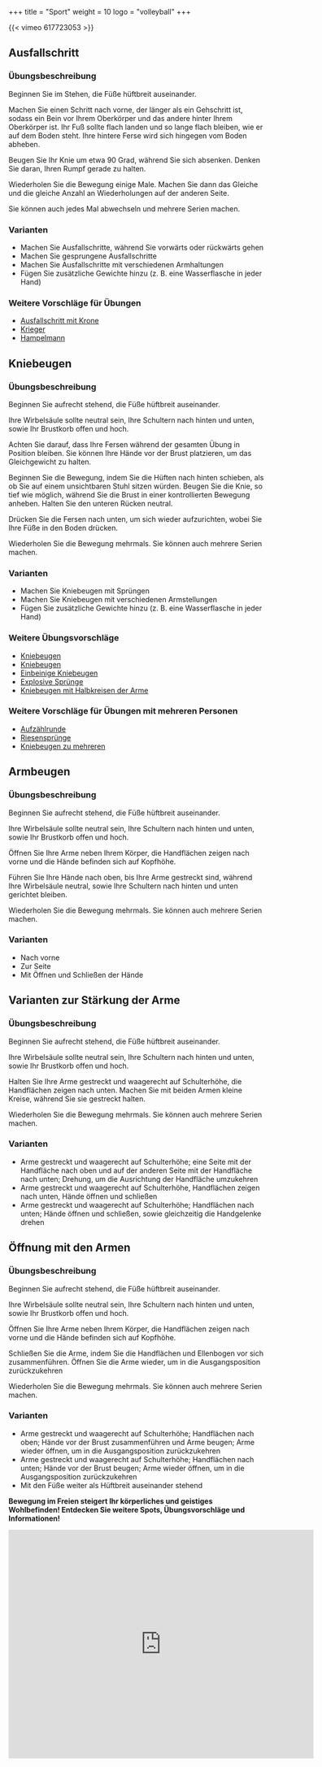 +++
title = "Sport"
weight = 10
logo = "volleyball"
+++

{{< vimeo 617723053 >}}

## Ausfallschritt

### Übungsbeschreibung

Beginnen Sie im Stehen, die Füße hüftbreit auseinander.

Machen Sie einen Schritt nach vorne, der länger als ein Gehschritt ist, sodass ein Bein vor Ihrem Oberkörper und das andere hinter Ihrem Oberkörper ist. Ihr Fuß sollte flach landen und so lange flach bleiben, wie er auf dem Boden steht. Ihre hintere Ferse wird sich hingegen vom Boden abheben.

Beugen Sie Ihr Knie um etwa 90 Grad, während Sie sich absenken. Denken Sie daran, Ihren Rumpf gerade zu halten.

Wiederholen Sie die Bewegung einige Male. Machen Sie dann das Gleiche und die gleiche Anzahl an Wiederholungen auf der anderen Seite.

Sie können auch jedes Mal abwechseln und mehrere Serien machen.

### Varianten

- Machen Sie Ausfallschritte, während Sie vorwärts oder rückwärts gehen
- Machen Sie gesprungene Ausfallschritte
- Machen Sie Ausfallschritte mit verschiedenen Armhaltungen
- Fügen Sie zusätzliche Gewichte hinzu (z. B. eine Wasserflasche in jeder Hand)

### Weitere Vorschläge für Übungen

- [Ausfallschritt mit Krone](https://www.schulebewegt.ch/de/aufgaben/fentesaveccouronne)
- [Krieger](https://www.schulebewegt.ch/de/aufgaben/Guerrier)
- [Hampelmann](https://www.schulebewegt.ch/de/aufgaben/Pantin)

## Kniebeugen

### Übungsbeschreibung

Beginnen Sie aufrecht stehend, die Füße hüftbreit auseinander.

Ihre Wirbelsäule sollte neutral sein, Ihre Schultern nach hinten und unten, sowie Ihr Brustkorb offen und hoch.

Achten Sie darauf, dass Ihre Fersen während der gesamten Übung in Position bleiben. Sie können Ihre Hände vor der Brust platzieren, um das Gleichgewicht zu halten.

Beginnen Sie die Bewegung, indem Sie die Hüften nach hinten schieben, als ob Sie auf einem unsichtbaren Stuhl sitzen würden. Beugen Sie die Knie, so tief wie möglich, während Sie die Brust in einer kontrollierten Bewegung anheben. 
Halten Sie den unteren Rücken neutral.

Drücken Sie die Fersen nach unten, um sich wieder aufzurichten, wobei Sie Ihre Füße in den Boden drücken.

Wiederholen Sie die Bewegung mehrmals. Sie können auch mehrere Serien machen.

### Varianten

- Machen Sie Kniebeugen mit Sprüngen
- Machen Sie Kniebeugen mit verschiedenen Armstellungen
- Fügen Sie zusätzliche Gewichte hinzu (z. B. eine Wasserflasche in jeder Hand)

### Weitere Übungsvorschläge

- [Kniebeugen](https://www.mobilesport.ch/aktuell/krafttraining-bein-und-gesassmuskulatur-2-2/)
- [Kniebeugen](https://www.schulebewegt.ch/de/aufgaben/Genuflexion)
- [Einbeinige Kniebeugen](https://www.mobilesport.ch/aktuell/krafttraining-bein-und-gesassmuskulatur-einbeinige-kniebeuge/)
- [Explosive Sprünge](https://www.mobilesport.ch/leichtathletik/kraft-2-springen-2/)
- [Kniebeugen mit Halbkreisen der Arme](https://www.mobilesport.ch/aktuell/training-mit-dem-medizinball-beine-und-gesaess-breite-kniebeuge-mit-halbkreis-der-arme/)

### Weitere Vorschläge für Übungen mit mehreren Personen

- [Aufzählrunde](https://www.schulebewegt.ch/de/aufgaben/ronde_des_mots)
- [Riesensprünge](https://www.schulebewegt.ch/de/aufgaben/Saut_de_g%2525C3%2525A9ant)
- [Kniebeugen zu mehreren](https://www.mobilesport.ch/parkour/parkour-fokus-balance-kniebeugen-auf-stange/)

## Armbeugen

### Übungsbeschreibung

Beginnen Sie aufrecht stehend, die Füße hüftbreit auseinander.

Ihre Wirbelsäule sollte neutral sein, Ihre Schultern nach hinten und unten, sowie Ihr Brustkorb offen und hoch.

Öffnen Sie Ihre Arme neben Ihrem Körper, die Handflächen zeigen nach vorne und die Hände befinden sich auf Kopfhöhe.

Führen Sie Ihre Hände nach oben, bis Ihre Arme gestreckt sind, während Ihre Wirbelsäule neutral, sowie Ihre Schultern nach hinten und unten gerichtet bleiben.

Wiederholen Sie die Bewegung mehrmals. Sie können auch mehrere Serien machen.

### Varianten

- Nach vorne
- Zur Seite
- Mit Öffnen und Schließen der Hände

## Varianten zur Stärkung der Arme

### Übungsbeschreibung

Beginnen Sie aufrecht stehend, die Füße hüftbreit auseinander.

Ihre Wirbelsäule sollte neutral sein, Ihre Schultern nach hinten und unten, sowie Ihr Brustkorb offen und hoch.

Halten Sie Ihre Arme gestreckt und waagerecht auf Schulterhöhe, die Handflächen zeigen nach unten. Machen Sie mit beiden Armen kleine Kreise, während Sie sie gestreckt halten.

Wiederholen Sie die Bewegung mehrmals. Sie können auch mehrere Serien machen.

### Varianten

- Arme gestreckt und waagerecht auf Schulterhöhe; eine Seite mit der Handfläche nach oben und auf der anderen Seite mit der Handfläche nach unten; Drehung, um die Ausrichtung der Handfläche umzukehren
- Arme gestreckt und waagerecht auf Schulterhöhe, Handflächen zeigen nach unten, Hände öffnen und schließen
- Arme gestreckt und waagerecht auf Schulterhöhe; Handflächen nach unten; Hände öffnen und schließen, sowie gleichzeitig die Handgelenke drehen

## Öffnung mit den Armen

### Übungsbeschreibung

Beginnen Sie aufrecht stehend, die Füße hüftbreit auseinander.

Ihre Wirbelsäule sollte neutral sein, Ihre Schultern nach hinten und unten, sowie Ihr Brustkorb offen und hoch.

Öffnen Sie Ihre Arme neben Ihrem Körper, die Handflächen zeigen nach vorne und die Hände befinden sich auf Kopfhöhe.

Schließen Sie die Arme, indem Sie die Handflächen und Ellenbogen vor sich zusammenführen. Öffnen Sie die Arme wieder, um in die Ausgangsposition zurückzukehren

Wiederholen Sie die Bewegung mehrmals. Sie können auch mehrere Serien machen.

### Varianten

- Arme gestreckt und waagerecht auf Schulterhöhe; Handflächen nach oben; Hände vor der Brust zusammenführen und Arme beugen; Arme wieder öffnen, um in die Ausgangsposition zurückzukehren
- Arme gestreckt und waagerecht auf Schulterhöhe; Handflächen nach unten; Hände vor der Brust beugen; Arme wieder öffnen, um in die Ausgangsposition zurückzukehren
- Mit den Füße weiter als Hüftbreit auseinander stehend

**Bewegung im Freien steigert Ihr körperliches und geistiges Wohlbefinden! Entdecken Sie weitere Spots, Übungsvorschläge und Informationen!**

<iframe src="https://www.google.com/maps/embed?pb=!1m18!1m12!1m3!1d242.1150467674015!2d7.233249581513693!3d47.1319079766361!2m3!1f0!2f39.31457594222529!3f0!3m2!1i1024!2i768!4f35!3m3!1m2!1s0x478e195827c27f95%3A0xf102bb63377818f6!2sStrandboden!5e1!3m2!1sfr!2sch!4v1675759873846!5m2!1sfr!2sch" width="600" height="450" style="border:0;" allowfullscreen="" loading="lazy" referrerpolicy="no-referrer-when-downgrade"></iframe>

